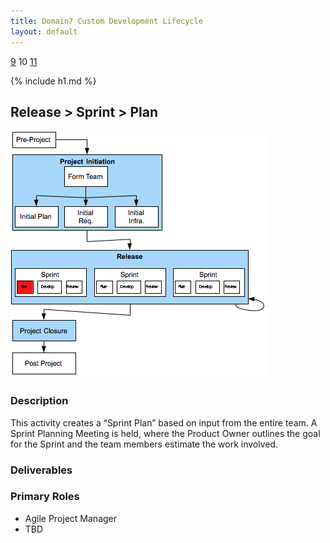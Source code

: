 ```yaml
---
title: Domain7 Custom Development Lifecycle
layout: default
---
```


[9](9.html) 10 [11](11.html)

{% include h1.md %}

## Release > Sprint > Plan

![Figure ](../images/lifecycle/10.png)

### Description

This activity creates a “Sprint Plan” based on input from the entire team.  A Sprint Planning Meeting is held, where the Product Owner outlines the goal for the Sprint and the team members estimate the work involved.

### Deliverables


### Primary Roles 
* Agile Project Manager
* TBD
